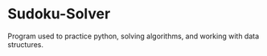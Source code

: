 # Sudoku-Solver

Program used to practice python, solving algorithms, and working with data structures.
